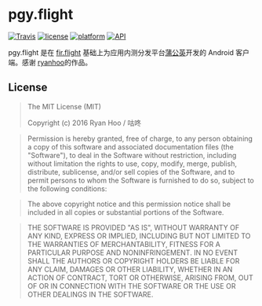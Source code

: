 # pgy.flight

[![Travis](https://travis-ci.org/maoruibin/pgy.flight.svg?branch=develop)](https://travis-ci.org/maoruibin/pgy.flight)
[![license](https://img.shields.io/badge/license-MIT-blue.svg)](https://github.com/maoruibin/pgy.flight#license)
[![platform](https://img.shields.io/badge/platform-Android-yellow.svg)](https://www.android.com)
[![API](https://img.shields.io/badge/API-16%2B-brightgreen.svg?style=flat)](https://android-arsenal.com/api?level=16)

pgy.flight 是在 [fir.flight](https://github.com/ryanhoo/fir.flight) 基础上为应用内测分发平台[蒲公英](https://www.pgyer.com/)开发的 Android 客户端。感谢 [ryanhoo](https://github.com/ryanhoo)的作品。 

## License

> The MIT License (MIT)
>
> Copyright (c) 2016 Ryan Hoo / 咕咚

> Permission is hereby granted, free of charge, to any person obtaining a copy
of this software and associated documentation files (the "Software"), to deal
in the Software without restriction, including without limitation the rights
to use, copy, modify, merge, publish, distribute, sublicense, and/or sell
copies of the Software, and to permit persons to whom the Software is
furnished to do so, subject to the following conditions:

> The above copyright notice and this permission notice shall be included in all
copies or substantial portions of the Software.

> THE SOFTWARE IS PROVIDED "AS IS", WITHOUT WARRANTY OF ANY KIND, EXPRESS OR
IMPLIED, INCLUDING BUT NOT LIMITED TO THE WARRANTIES OF MERCHANTABILITY,
FITNESS FOR A PARTICULAR PURPOSE AND NONINFRINGEMENT. IN NO EVENT SHALL THE
AUTHORS OR COPYRIGHT HOLDERS BE LIABLE FOR ANY CLAIM, DAMAGES OR OTHER
LIABILITY, WHETHER IN AN ACTION OF CONTRACT, TORT OR OTHERWISE, ARISING FROM,
OUT OF OR IN CONNECTION WITH THE SOFTWARE OR THE USE OR OTHER DEALINGS IN THE
SOFTWARE.
